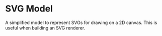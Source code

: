 # SVG Model

A simplified model to represent SVGs for drawing on a 2D canvas. This is useful when building an SVG renderer.
